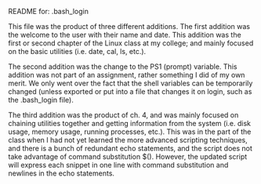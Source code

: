 README for: .bash_login

This file was the product of three different additions. The first addition was the welcome 
to the user with their name and date. This addition was the first or second chapter of the 
Linux class at my college; and mainly focused on the basic utilities (i.e. date, cal, ls, 
etc.). 

The second addition was the change to the PS1 (prompt) variable. This addition was not 
part of an assignment, rather something I did of my own merit. We only went over the 
fact that the shell variables can be temporarily changed (unless exported or put into a 
file that changes it on login, such as the .bash_login file).

The third addition was the product of ch. 4, and was mainly focused on chaining utilities 
together and getting information from the system (i.e. disk usage, memory usage, running 
processes, etc.). This was in the part of the class when I had not yet learned the more 
advanced scripting techniques, and there is a bunch of redundant echo statements, and 
the script does not take advantage of command substitution $(). However, the updated 
script will express each snippet in one line with command substitution and newlines in
the echo statements.
